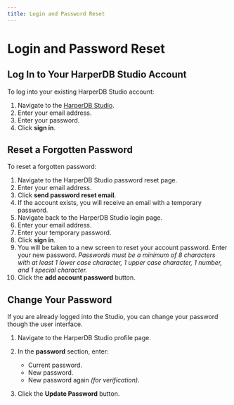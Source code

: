 ```yaml
---
title: Login and Password Reset
---
```


# Login and Password Reset

## Log In to Your HarperDB Studio Account

To log into your existing HarperDB Studio account:

1) Navigate to the [HarperDB Studio](https://studio.harperdb.io/).
2) Enter your email address. 
3) Enter your password. 
4) Click **sign in**. 

## Reset a Forgotten Password

To reset a forgotten password:

1) Navigate to the HarperDB Studio password reset page. 
2) Enter your email address. 
3) Click **send password reset email**. 
4) If the account exists, you will receive an email with a temporary password. 
5) Navigate back to the HarperDB Studio login page. 
6) Enter your email address. 
7) Enter your temporary password. 
8) Click **sign in**. 
9) You will be taken to a new screen to reset your account password. Enter your new password.
*Passwords must be a minimum of 8 characters with at least 1 lower case character, 1 upper case character, 1 number, and 1 special character.*
10) Click the **add account password** button.

## Change Your Password

If you are already logged into the Studio, you can change your password though the user interface.

1) Navigate to the HarperDB Studio profile page.
2) In the **password** section, enter:

    * Current password. 
    * New password. 
    * New password again *(for verification)*.
4) Click the **Update Password** button.